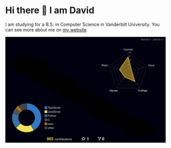 # Hi there 👋 I am David

I am studying for a B.S. in Computer Science in Vanderbilt University. You can see more about me on <a href="https://www.dahuang.dev/">my website</a>


![](./profile-3d-contrib/profile-night-rainbow.svg)
<!--
<div>
    <a href="https://github.com/DavidHuang2002">
        <img align="top" src="https://github-readme-stats-livid-mu.vercel.app/api?username=DavidHuang2002&show_icons=true&theme=transparent&layout=compact&card_width=400" />
    </a>
</div>

<div>
  <img src="data:image/png;base64,iVBORw0KGgoAAAANSUhEUgAAAAEAAAAKCAQAAADf2/zBAAAADUlEQVR42mNkYGDEjQAAwwALF34EvQAAAABJRU5ErkJggg==">
</div>

<div>
    <a href="https://github.com/DavidHuang2002">
        <img align="top" src="https://github-readme-stats-livid-mu.vercel.app/api/top-langs/?username=DavidHuang2002&layout=compact&hide=vue,php&card_width=400" />
    </a>
</div>
-->
<!--
## Projects I am working on

### <a href="https://github.com/DavidHuang2002/ifam-attendance-portal">  I-FAM Events and Attendance Portal </a>

This is a web platform with both a public website that will allow the organization International Family to post their events and allow participants to RSVP, as well as an admin portal to allow event organizers to take attendance and see analytics about past attendance. Building using Next.js + Firebase.

## Projects I have built

### Device Management platform

A simple device management microservice platform that connects to IoT devices (such as Raspberry Pi and coffee machines), displays their current states and sends alert emails based on rules that users set. 

<a href="https://github.com/DavidHuang2002/ifam-attendance-portal"> Back-end </a>

The backend is a microservice built with .NET framework, containerized with Docker, and deployed onto Azure Web Service. The service leverages Azure Cloud’s IoT hub, Stream Analytics, and Service Bus for connecting to devices, processing their messages, and receiving them in the service.


<a href="https://github.com/DavidHuang2002/ifam-attendance-portal">  Front-end </a>

A simple Vue.js front-end for the platform.
-->


<!--
**DavidHuang2002/DavidHuang2002** is a ✨ _special_ ✨ repository because its `README.md` (this file) appears on your GitHub profile.

Here are some ideas to get you started:

- 🔭 I’m currently working on ...
- 🌱 I’m currently learning ...
- 👯 I’m looking to collaborate on ...
- 🤔 I’m looking for help with ...
- 💬 Ask me about ...
- 📫 How to reach me: ...
- 😄 Pronouns: ...
- ⚡ Fun fact: ...
-->
